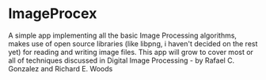 # ImageProcex

A simple app implementing all the basic Image Processing algorithms, makes use of open source libraries (like libpng, i haven't decided on the rest yet) for reading and writing image files.
This app will grow to cover most or all of techniques discussed in Digital Image Processing - by Rafael C. Gonzalez and Richard E. Woods
